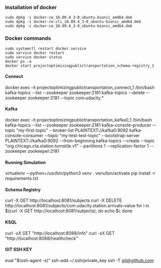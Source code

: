  
 ### Installation of docker
    sudo dpkg -i docker-ce_18.09.4_3-0_ubuntu-bionic_amd64.deb 
    sudo dpkg -i docker-ce-cli_18.09.4_3-0_ubuntu-bionic_amd64.deb 
    sudo dpkg -i docker-ce_18.09.4_3-0_ubuntu-bionic_amd64.deb


### Docker commands
    sudo systemctl restart docker.service
    sudo service docker restart
    sudo service docker status
    docker ps -a
    docker start projectoptimizingpublictransportation_schema-registry_1





#### Connect
docker exec -it projectoptimizingpublictransportation_connect_1 /bin/bash
kafka-topics --list --zookeeper zookeeper:2181
kafka-topics --delete --zookeeper zookeeper:2181 --topic com.udacity.*


#### Kafka
docker exec -it projectoptimizingpublictransportation_kafka0_1 /bin/bash
kafka-topics --list --zookeeper zookeeper:2181
kafka-console-producer --topic "my-first-topic" --broker-list PLAINTEXT://kafka0:9092
kafka-console-consumer --topic "my-test-test-topic" --bootstrap-server PLAINTEXT://kafka0:9092 --from-beginning
kafka-topics --create --topic "org.chicago.cta.station.turnstile.v1" --partitions 1 --replication-factor 1 --zookeeper zookeeper:2181


#### Running Simulation
virtualenv --python=/usr/bin/python3 venv
. venv/bin/activate
pip install -r requirements.txt


#### Schema Registry

curl -X GET http://localhost:8081/subjects
curl -X DELETE http://localhost:8081/subjects/com.udacity.station.arrivals-value
for i in $(curl -X GET http://localhost:8081/subjects); do echo $i; done

#### KSQL

curl -sX GET "http://localhost:8088/info"
curl -sX GET "http://localhost:8088/healthcheck"

#### GIT SSH KEY

eval "$(ssh-agent -s)"
ssh-add ~/.ssh/private_key
ssh -T git@github.com